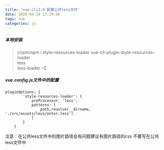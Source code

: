 ```yaml
---
title: 'vue-cli3.0 配置公共less文件'
date: 2020-04-24 17:29:56
tags: vue
categories: js
---
```


##### 本地安装 

> cnpm/npm i 
style-resources-loader 
vue-cli-plugin-style-resources-loader  
less  
less-loader -S

##### vue.config.js文件中的配置


```
pluginOptions: {
        'style-resources-loader': {
            preProcessor: 'less',
            patterns: [
                path.resolve(__dirname, './src/assets/less/enter.less')
            ]
        }
    }
```
注意：在公共less文件中的图片路径会有问题建议有图片路径的css 不要写在公共less文件中
